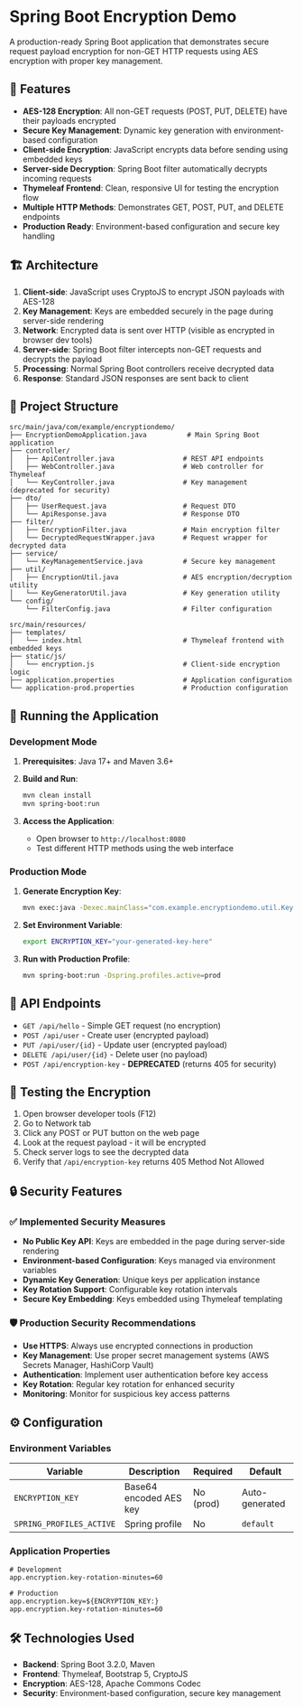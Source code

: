 # Spring Boot Encryption Demo

A production-ready Spring Boot application that demonstrates secure request payload encryption for non-GET HTTP requests using AES encryption with proper key management.

## 🔐 Features

- **AES-128 Encryption**: All non-GET requests (POST, PUT, DELETE) have their payloads encrypted
- **Secure Key Management**: Dynamic key generation with environment-based configuration
- **Client-side Encryption**: JavaScript encrypts data before sending using embedded keys
- **Server-side Decryption**: Spring Boot filter automatically decrypts incoming requests
- **Thymeleaf Frontend**: Clean, responsive UI for testing the encryption flow
- **Multiple HTTP Methods**: Demonstrates GET, POST, PUT, and DELETE endpoints
- **Production Ready**: Environment-based configuration and secure key handling

## 🏗️ Architecture

1. **Client-side**: JavaScript uses CryptoJS to encrypt JSON payloads with AES-128
2. **Key Management**: Keys are embedded securely in the page during server-side rendering
3. **Network**: Encrypted data is sent over HTTP (visible as encrypted in browser dev tools)
4. **Server-side**: Spring Boot filter intercepts non-GET requests and decrypts the payload
5. **Processing**: Normal Spring Boot controllers receive decrypted data
6. **Response**: Standard JSON responses are sent back to client

## 📁 Project Structure

```
src/main/java/com/example/encryptiondemo/
├── EncryptionDemoApplication.java          # Main Spring Boot application
├── controller/
│   ├── ApiController.java                 # REST API endpoints
│   ├── WebController.java                 # Web controller for Thymeleaf
│   └── KeyController.java                 # Key management (deprecated for security)
├── dto/
│   ├── UserRequest.java                   # Request DTO
│   └── ApiResponse.java                   # Response DTO
├── filter/
│   ├── EncryptionFilter.java              # Main encryption filter
│   └── DecryptedRequestWrapper.java       # Request wrapper for decrypted data
├── service/
│   └── KeyManagementService.java          # Secure key management
├── util/
│   ├── EncryptionUtil.java                # AES encryption/decryption utility
│   └── KeyGeneratorUtil.java              # Key generation utility
└── config/
    └── FilterConfig.java                  # Filter configuration

src/main/resources/
├── templates/
│   └── index.html                         # Thymeleaf frontend with embedded keys
├── static/js/
│   └── encryption.js                      # Client-side encryption logic
├── application.properties                 # Application configuration
└── application-prod.properties            # Production configuration
```

## 🚀 Running the Application

### Development Mode

1. **Prerequisites**: Java 17+ and Maven 3.6+

2. **Build and Run**:
   ```bash
   mvn clean install
   mvn spring-boot:run
   ```

3. **Access the Application**:
   - Open browser to `http://localhost:8080`
   - Test different HTTP methods using the web interface

### Production Mode

1. **Generate Encryption Key**:
   ```bash
   mvn exec:java -Dexec.mainClass="com.example.encryptiondemo.util.KeyGeneratorUtil"
   ```

2. **Set Environment Variable**:
   ```bash
   export ENCRYPTION_KEY="your-generated-key-here"
   ```

3. **Run with Production Profile**:
   ```bash
   mvn spring-boot:run -Dspring.profiles.active=prod
   ```

## 🔌 API Endpoints

- `GET /api/hello` - Simple GET request (no encryption)
- `POST /api/user` - Create user (encrypted payload)
- `PUT /api/user/{id}` - Update user (encrypted payload)
- `DELETE /api/user/{id}` - Delete user (no payload)
- `POST /api/encryption-key` - **DEPRECATED** (returns 405 for security)

## 🧪 Testing the Encryption

1. Open browser developer tools (F12)
2. Go to Network tab
3. Click any POST or PUT button on the web page
4. Look at the request payload - it will be encrypted
5. Check server logs to see the decrypted data
6. Verify that `/api/encryption-key` returns 405 Method Not Allowed

## 🔒 Security Features

### ✅ Implemented Security Measures

- **No Public Key API**: Keys are embedded in the page during server-side rendering
- **Environment-based Configuration**: Keys managed via environment variables
- **Dynamic Key Generation**: Unique keys per application instance
- **Key Rotation Support**: Configurable key rotation intervals
- **Secure Key Embedding**: Keys embedded using Thymeleaf templating

### 🛡️ Production Security Recommendations

- **Use HTTPS**: Always use encrypted connections in production
- **Key Management**: Use proper secret management systems (AWS Secrets Manager, HashiCorp Vault)
- **Authentication**: Implement user authentication before key access
- **Key Rotation**: Regular key rotation for enhanced security
- **Monitoring**: Monitor for suspicious key access patterns

## ⚙️ Configuration

### Environment Variables

| Variable | Description | Required | Default |
|----------|-------------|----------|---------|
| `ENCRYPTION_KEY` | Base64 encoded AES key | No (prod) | Auto-generated |
| `SPRING_PROFILES_ACTIVE` | Spring profile | No | `default` |

### Application Properties

```properties
# Development
app.encryption.key-rotation-minutes=60

# Production
app.encryption.key=${ENCRYPTION_KEY:}
app.encryption.key-rotation-minutes=60
```

## 🛠️ Technologies Used

- **Backend**: Spring Boot 3.2.0, Maven
- **Frontend**: Thymeleaf, Bootstrap 5, CryptoJS
- **Encryption**: AES-128, Apache Commons Codec
- **Security**: Environment-based configuration, secure key management
